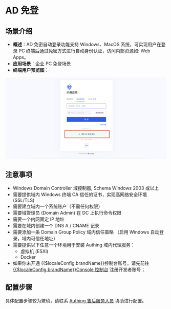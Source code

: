 # AD 免登

<LastUpdated/>

## 场景介绍

- **概述**：AD 免密自动登录功能支持 Windows、MacOS 系统，可实现用户在登录 PC 终端后通过免密方式进行自动身份认证，访问内部资源如: Web Apps。
- **应用场景**：企业 PC 免登场景
- **终端用户预览图**：

<img src="./images/adKerberos00.png" >

## 注意事项

- Windows Domain Controller 域控制器, Schema Windows 2003 或以上
- 需要提供域内 Windows 终端 CA 信任的证书，实现高网络安全环境 (SSL/TLS)
- 需要建立域内一个系统账户（不需任何权限）
- 需要域管理员 (Domain Admin) 在 DC 上执行命令权限
- 需要一个内网固定 IP 地址
- 需要在域内创建一个 DNS A / CNAME 记录
- 需要添加一条 Domain Group Policy 域内信任策略 （启用 Windows 自动登录，域内可信任地址）
- 需要提供以下任意一个环境用于安装 Authing 域内代理服务：
  - 虚拟机 (ESXi)
  - Docker
- 如果你未开通 {{$localeConfig.brandName}}控制台账号，请先前往 [ {{$localeConfig.brandName}}Console 控制台](https://authing.cn/) 注册开发者账号；

## 配置步骤

具体配置步骤较为繁琐，请联系 [Authing 售后服务人员](csm@authing.cn) 协助进行配置。
